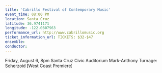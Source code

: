 ```yaml
---
title: 'Cabrillo Festival of Contemporary Music'
event_time: 08:00 PM
location: Santa Cruz
latitude: 36.9741171
longitude: -122.0307963
performance_url: http://www.cabrillomusic.org
ticket_information_url: TICKETS: $32-$47
ensemble: 
conductor: 
---
```

Friday, August 6, 8pm
Santa Cruz Civic Auditorium 
Mark-Anthony Turnage: Scherzoid [West Coast Premiere]